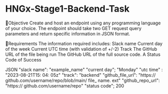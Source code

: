 # HNGx-Stage1-Backend-Task
🔗Objective
Create and host an endpoint using any
programming language of your choice.
The endpoint should take two GET request
query parameters and return specific
information in JSON format.

🔗Requirements
The information required includes:
Slack name
Current day of the week
Current UTC time (with validation of +/-2)
Track
The GitHub URL of the file being run
The GitHub URL of the full source code.
A Status Code of Success

JSON
"slack name":
"example_name"
"current day"; "Monday"
"utc time" :
"2023-08-21T15: 04: 05z"
"track":
"backend"
"github_file_url":
"https://
github.com/username/repo/blob/main/
file_ name. ext"
"github_repo_url": "https://
github.com/username/repo"
"status code"; 200
